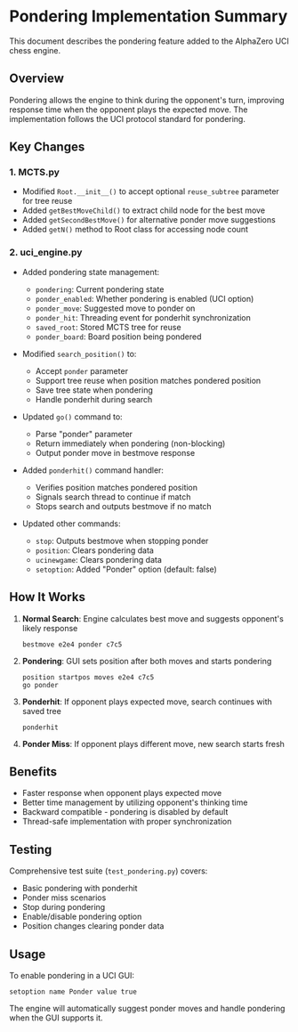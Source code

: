 # Pondering Implementation Summary

This document describes the pondering feature added to the AlphaZero UCI chess engine.

## Overview

Pondering allows the engine to think during the opponent's turn, improving response time when the opponent plays the expected move. The implementation follows the UCI protocol standard for pondering.

## Key Changes

### 1. MCTS.py
- Modified `Root.__init__()` to accept optional `reuse_subtree` parameter for tree reuse
- Added `getBestMoveChild()` to extract child node for the best move
- Added `getSecondBestMove()` for alternative ponder move suggestions
- Added `getN()` method to Root class for accessing node count

### 2. uci_engine.py
- Added pondering state management:
  - `pondering`: Current pondering state
  - `ponder_enabled`: Whether pondering is enabled (UCI option)
  - `ponder_move`: Suggested move to ponder on
  - `ponder_hit`: Threading event for ponderhit synchronization
  - `saved_root`: Stored MCTS tree for reuse
  - `ponder_board`: Board position being pondered

- Modified `search_position()` to:
  - Accept `ponder` parameter
  - Support tree reuse when position matches pondered position
  - Save tree state when pondering
  - Handle ponderhit during search

- Updated `go()` command to:
  - Parse "ponder" parameter
  - Return immediately when pondering (non-blocking)
  - Output ponder move in bestmove response

- Added `ponderhit()` command handler:
  - Verifies position matches pondered position
  - Signals search thread to continue if match
  - Stops search and outputs bestmove if no match

- Updated other commands:
  - `stop`: Outputs bestmove when stopping ponder
  - `position`: Clears pondering data
  - `ucinewgame`: Clears pondering data
  - `setoption`: Added "Ponder" option (default: false)

## How It Works

1. **Normal Search**: Engine calculates best move and suggests opponent's likely response
   ```
   bestmove e2e4 ponder c7c5
   ```

2. **Pondering**: GUI sets position after both moves and starts pondering
   ```
   position startpos moves e2e4 c7c5
   go ponder
   ```

3. **Ponderhit**: If opponent plays expected move, search continues with saved tree
   ```
   ponderhit
   ```

4. **Ponder Miss**: If opponent plays different move, new search starts fresh

## Benefits

- Faster response when opponent plays expected move
- Better time management by utilizing opponent's thinking time
- Backward compatible - pondering is disabled by default
- Thread-safe implementation with proper synchronization

## Testing

Comprehensive test suite (`test_pondering.py`) covers:
- Basic pondering with ponderhit
- Ponder miss scenarios
- Stop during pondering
- Enable/disable pondering option
- Position changes clearing ponder data

## Usage

To enable pondering in a UCI GUI:
```
setoption name Ponder value true
```

The engine will automatically suggest ponder moves and handle pondering when the GUI supports it.